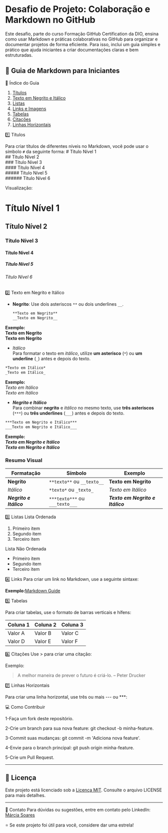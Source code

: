 # Desafio de Projeto: Colaboração e Markdown no GitHub
Este desafio, parte do curso Formação GitHub Certification da DIO, ensina como usar Markdown e práticas colaborativas no GitHub para organizar e documentar projetos de forma eficiente. Para isso, inclui um guia simples e prático que ajuda iniciantes a criar documentações claras e bem estruturadas.

## 📝 Guia de Markdown para Iniciantes

📖 Índice do Guia

1. [Títulos](#títulos)  
2. [Texto em Negrito e Itálico](#texto-em-negrito-e-itálico)  
3. [Listas](#listas)  
4. [Links e Imagens](#links-e-imagens)  
5. [Tabelas](#tabelas)  
6. [Citações](#citações)  
7. [Linhas Horizontais](#linhas-horizontais)  

1️⃣ Títulos

Para criar títulos de diferentes níveis no Markdown, você pode usar o símbolo `#` da seguinte forma:
\# Título Nível 1  
\## Título Nível 2  
\### Título Nível 3  
\#### Título Nível 4  
\##### Título Nível 5  
\###### Título Nível 6

Visualização:
# Título Nível 1

## Título Nível 2

### Título Nível 3

#### Título Nível 4

##### Título Nível 5

###### Título Nível 6

2️⃣ Texto em Negrito e Itálico

- **Negrito**: Use dois asteriscos `**` ou dois underlines `__`.
  ```markdown
  **Texto em Negrito**
  __Texto em Negrito__
**Exemplo:**  
**Texto em Negrito**  
__Texto em Negrito__  
- *Itálico*  
Para formatar o texto em *itálico*, utilize **um asterisco** (`*`) ou **um underline** (`_`) antes e depois do texto.  
```markdown  
*Texto em Itálico*  
_Texto em Itálico_  
```  
**Exemplo:**  
*Texto em Itálico*  
_Texto em Itálico_  
- ***Negrito e Itálico***  
Para combinar **negrito** e *itálico* no mesmo texto, use **três asteriscos** (`***`) ou **três underlines** (`___`) antes e depois do texto.  
```markdown  
***Texto em Negrito e Itálico***  
___Texto em Negrito e Itálico___  
```  
**Exemplo:**  
***Texto em Negrito e Itálico***  
___Texto em Negrito e Itálico___  
### Resumo Visual  
| Formatação           | Símbolo                   | Exemplo                     |
|----------------------|---------------------------|-----------------------------|
| **Negrito**          | `**texto**` ou `__texto__`| **Texto em Negrito**        |
| *Itálico*            | `*texto*` ou `_texto_`    | *Texto em Itálico*          |
| ***Negrito e Itálico*** | `***texto***` ou `___texto___` | ***Texto em Negrito e Itálico*** |

3️⃣ Listas
Lista Ordenada
1. Primeiro item  
2. Segundo item  
3. Terceiro item 

Lista Não Ordenada
- Primeiro item  
- Segundo item  
- Terceiro item

4️⃣ Links 
Para criar um link no Markdown, use a seguinte sintaxe:  

**Exemplo:**[Markdown Guide](https://www.markdownguide.org/)

5️⃣ Tabelas

Para criar tabelas, use o formato de barras verticais e hífens:

| Coluna 1 | Coluna 2 | Coluna 3 |  
|----------|----------|----------|  
| Valor A  | Valor B  | Valor C  |  
| Valor D  | Valor E  | Valor F  |  


6️⃣ Citações
Use > para criar uma citação:

Exemplo:
>A melhor maneira de prever o futuro é criá-lo. – Peter Drucker


7️⃣ Linhas Horizontais

Para criar uma linha horizontal, use três ou mais --- ou ***:


💻 Como Contribuir


1-Faça um fork deste repositório.

2-Crie um branch para sua nova feature: git checkout -b minha-feature.

3-Commit suas mudanças: git commit -m 'Adiciona nova feature'.

4-Envie para o branch principal: git push origin minha-feature.

5-Crie um Pull Request.

---

## 📄 Licença
Este projeto está licenciado sob a [Licença MIT](LICENSE). Consulte o arquivo LICENSE para mais detalhes.

---
📧 Contato
Para dúvidas ou sugestões, entre em contato pelo LinkedIn: [Márcia Soares](https://www.linkedin.com/in/márcia-soares-236974256)

⭐ Se este projeto foi útil para você, considere dar uma estrela!

